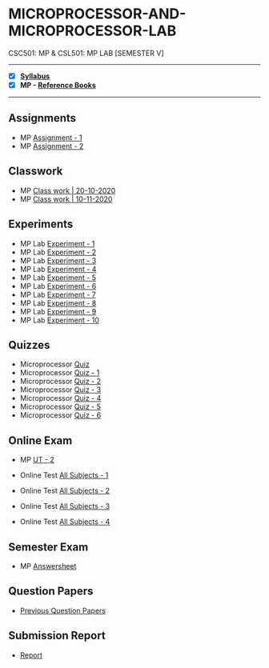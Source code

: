 # MICROPROCESSOR-AND-MICROPROCESSOR-LAB
 CSC501: MP & CSL501: MP LAB [SEMESTER V]

---

 - [X] **[Syllabus](https://github.com/Amey-Thakur/MICROPROCESSOR-AND-MICROPROCESSOR-LAB/blob/main/Syllabus/TE%20BE%20Comp%20Engg%20CBCGS%20Syllabus.pdf)**
 - [X] **MP - [Reference Books](https://github.com/Amey-Thakur/MICROPROCESSOR-AND-MICROPROCESSOR-LAB/tree/main/Reference%20Books)**

---

## Assignments
 - MP [Assignment - 1](https://github.com/Amey-Thakur/MICROPROCESSOR-AND-MICROPROCESSOR-LAB/blob/main/Assignments/Amey_B-50_MP_Assignment-1.pdf)
 - MP [Assignment - 2](https://github.com/Amey-Thakur/MICROPROCESSOR-AND-MICROPROCESSOR-LAB/blob/main/Assignments/Amey_B-50_MP_Assignment-2.pdf)

## Classwork
 - MP [Class work | 20-10-2020](https://github.com/Amey-Thakur/MICROPROCESSOR-AND-MICROPROCESSOR-LAB/blob/main/Classwork/Amey_B-50_MP_Lab_Classwork%20-%201.pdf)
 - MP [Class work | 10-11-2020](https://github.com/Amey-Thakur/MICROPROCESSOR-AND-MICROPROCESSOR-LAB/blob/main/Classwork/Amey_B-50_MP_Lab_Classwork%20-%202.pdf)

## Experiments
 - MP Lab [Experiment - 1](https://github.com/Amey-Thakur/MICROPROCESSOR-AND-MICROPROCESSOR-LAB/blob/main/Experiments/Amey_B-50_MP_Experiment-1.pdf)
 - MP Lab [Experiment - 2](https://github.com/Amey-Thakur/MICROPROCESSOR-AND-MICROPROCESSOR-LAB/blob/main/Experiments/Amey_B-50_MP_Experiment-2.pdf)
 - MP Lab [Experiment - 3](https://github.com/Amey-Thakur/MICROPROCESSOR-AND-MICROPROCESSOR-LAB/blob/main/Experiments/Amey_B-50_MP_Experiment-3.pdf)
 - MP Lab [Experiment - 4](https://github.com/Amey-Thakur/MICROPROCESSOR-AND-MICROPROCESSOR-LAB/blob/main/Experiments/Amey_B-50_MP_Experiment-4.pdf)
 - MP Lab [Experiment - 5](https://github.com/Amey-Thakur/MICROPROCESSOR-AND-MICROPROCESSOR-LAB/blob/main/Experiments/Amey_B-50_MP_Experiment-5.pdf)
 - MP Lab [Experiment - 6](https://github.com/Amey-Thakur/MICROPROCESSOR-AND-MICROPROCESSOR-LAB/blob/main/Experiments/Amey_B-50_MP_Experiment-6.pdf)
 - MP Lab [Experiment - 7](https://github.com/Amey-Thakur/MICROPROCESSOR-AND-MICROPROCESSOR-LAB/blob/main/Experiments/Amey_B-50_MP_Experiment-7.pdf)
 - MP Lab [Experiment - 8](https://github.com/Amey-Thakur/MICROPROCESSOR-AND-MICROPROCESSOR-LAB/blob/main/Experiments/Amey_B-50_MP_Experiment-8.pdf)
 - MP Lab [Experiment - 9](https://github.com/Amey-Thakur/MICROPROCESSOR-AND-MICROPROCESSOR-LAB/blob/main/Experiments/Amey_B-50_MP_Experiment-9.pdf)
 - MP Lab [Experiment - 10](https://github.com/Amey-Thakur/MICROPROCESSOR-AND-MICROPROCESSOR-LAB/blob/main/Experiments/Amey_B-50_MP_Experiment-10.pdf)

## Quizzes
 - Microprocessor [Quiz](https://github.com/Amey-Thakur/MICROPROCESSOR-AND-MICROPROCESSOR-LAB/blob/main/Quizzes/Quiz%20Microprocessor.pdf)
 - Microprocessor [Quiz - 1](https://github.com/Amey-Thakur/MICROPROCESSOR-AND-MICROPROCESSOR-LAB/blob/main/Quizzes/Quiz%20Microprocessor%20-%201.pdf)
 - Microprocessor [Quiz - 2](https://github.com/Amey-Thakur/MICROPROCESSOR-AND-MICROPROCESSOR-LAB/blob/main/Quizzes/Quiz%20Microprocessor%20-%202.pdf)
 - Microprocessor [Quiz - 3](https://github.com/Amey-Thakur/MICROPROCESSOR-AND-MICROPROCESSOR-LAB/blob/main/Quizzes/Quiz%20Microprocessor%20-%203.pdf)
 - Microprocessor [Quiz - 4](https://github.com/Amey-Thakur/MICROPROCESSOR-AND-MICROPROCESSOR-LAB/blob/main/Quizzes/Quiz%20Microprocessor%20-%204.pdf)
 - Microprocessor [Quiz - 5](https://github.com/Amey-Thakur/MICROPROCESSOR-AND-MICROPROCESSOR-LAB/blob/main/Quizzes/Quiz%20Microprocessor%20-%205.pdf)
 - Microprocessor [Quiz - 6](https://github.com/Amey-Thakur/MICROPROCESSOR-AND-MICROPROCESSOR-LAB/blob/main/Quizzes/Quiz%20Microprocessor%20-%206.pdf)

## Online Exam
 - MP [UT - 2](https://github.com/Amey-Thakur/MICROPROCESSOR-AND-MICROPROCESSOR-LAB/blob/main/Online%20Exam/MP%20UT-2.png)

 - Online Test [All Subjects - 1](https://github.com/Amey-Thakur/MICROPROCESSOR-AND-MICROPROCESSOR-LAB/blob/main/Online%20Exam/TE_B_Online_Test(All%20Subject)-1.pdf)
 - Online Test [All Subjects - 2](https://github.com/Amey-Thakur/MICROPROCESSOR-AND-MICROPROCESSOR-LAB/blob/main/Online%20Exam/TE_B_Online_Test(All%20Subject)-2.pdf)
 - Online Test [All Subjects - 3](https://github.com/Amey-Thakur/MICROPROCESSOR-AND-MICROPROCESSOR-LAB/blob/main/Online%20Exam/TE_B_Online_Test(All%20Subject)-3.pdf)
 - Online Test [All Subjects - 4](https://github.com/Amey-Thakur/MICROPROCESSOR-AND-MICROPROCESSOR-LAB/blob/main/Online%20Exam/TE_B_Online_Test(All%20Subject)-4.pdf)

## Semester Exam
 - MP [Answersheet](https://github.com/Amey-Thakur/MICROPROCESSOR-AND-MICROPROCESSOR-LAB/blob/main/Semester%20Exam/51112146_MP_Q.2%26Q.3.pdf)

## Question Papers
 - [Previous Question Papers](https://github.com/Amey-Thakur/MICROPROCESSOR-AND-MICROPROCESSOR-LAB/tree/main/Question%20Papers)

## Submission Report
  - [Report](https://github.com/Amey-Thakur/MICROPROCESSOR-AND-MICROPROCESSOR-LAB/blob/main/Submission%20Report/Amey_B-50_MP_Submission_Report.pdf)
